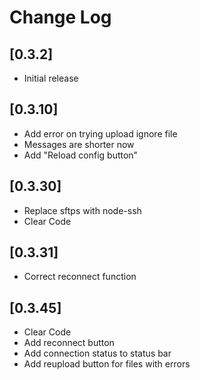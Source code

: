 # Change Log

## [0.3.2]

- Initial release

## [0.3.10]

- Add error on trying upload ignore file
- Messages are shorter now
- Add "Reload config button"

## [0.3.30]

- Replace sftps with node-ssh
- Clear Code

## [0.3.31]

- Correct reconnect function

## [0.3.45]

- Clear Code
- Add reconnect button
- Add connection status to status bar
- Add reupload button for files with errors